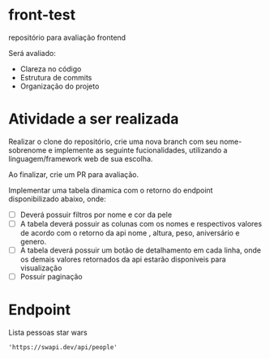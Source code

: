 # front-test
repositório para avaliação frontend

Será avaliado:
- Clareza no código
- Estrutura de commits
- Organização do projeto

# Atividade a ser realizada
Realizar o clone do repositório, crie uma nova branch com seu nome-sobrenome e implemente as seguinte fucionalidades, utilizando a linguagem/framework web de sua escolha.

Ao finalizar, crie um PR para avaliação.

Implementar uma tabela dinamica com o retorno do endpoint disponibilizado abaixo, onde:
 - [ ] Deverá possuir filtros por nome e cor da pele
 - [ ] A tabela deverá possuir as colunas com os nomes e respectivos valores de acordo com o retorno da api nome , altura, peso, aniversário e genero.
 - [ ] A tabela deverá possuir um botão de detalhamento em cada linha, onde os demais valores retornados da api estarão disponiveis para visualização
 - [ ] Possuir paginação

# Endpoint
Lista pessoas star wars

```'https://swapi.dev/api/people'```




